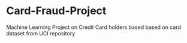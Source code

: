 # Card-Fraud-Project
Machine Learning Project on Credit Card holders based based on card dataset from UCI repository
